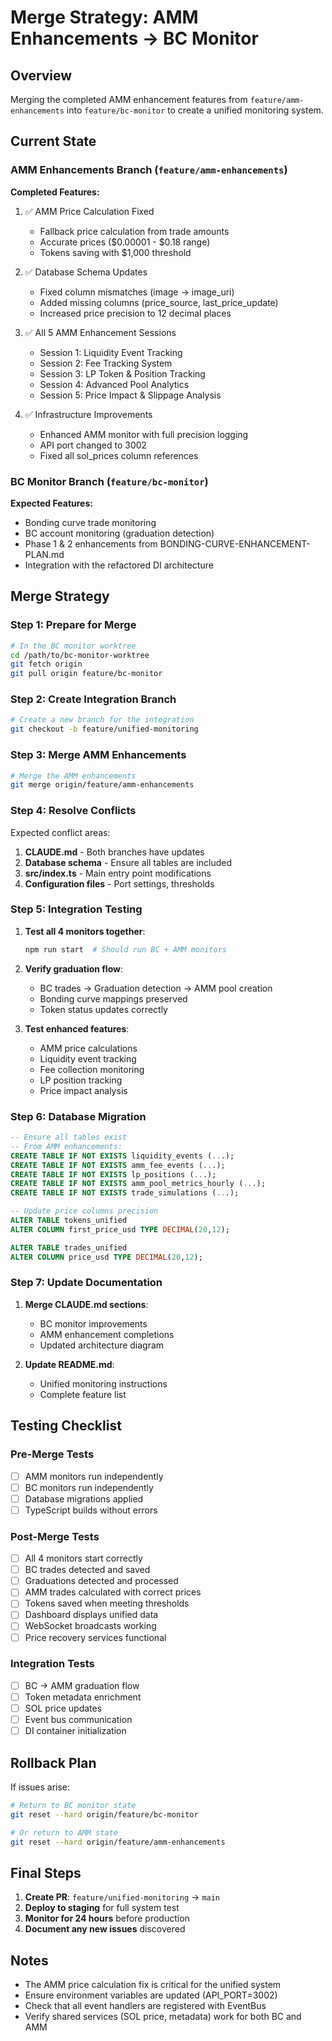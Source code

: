 # Merge Strategy: AMM Enhancements → BC Monitor

## Overview
Merging the completed AMM enhancement features from `feature/amm-enhancements` into `feature/bc-monitor` to create a unified monitoring system.

## Current State

### AMM Enhancements Branch (`feature/amm-enhancements`)
**Completed Features:**
1. ✅ AMM Price Calculation Fixed
   - Fallback price calculation from trade amounts
   - Accurate prices ($0.00001 - $0.18 range)
   - Tokens saving with $1,000 threshold

2. ✅ Database Schema Updates
   - Fixed column mismatches (image → image_uri)
   - Added missing columns (price_source, last_price_update)
   - Increased price precision to 12 decimal places

3. ✅ All 5 AMM Enhancement Sessions
   - Session 1: Liquidity Event Tracking
   - Session 2: Fee Tracking System  
   - Session 3: LP Token & Position Tracking
   - Session 4: Advanced Pool Analytics
   - Session 5: Price Impact & Slippage Analysis

4. ✅ Infrastructure Improvements
   - Enhanced AMM monitor with full precision logging
   - API port changed to 3002
   - Fixed all sol_prices column references

### BC Monitor Branch (`feature/bc-monitor`)
**Expected Features:**
- Bonding curve trade monitoring
- BC account monitoring (graduation detection)
- Phase 1 & 2 enhancements from BONDING-CURVE-ENHANCEMENT-PLAN.md
- Integration with the refactored DI architecture

## Merge Strategy

### Step 1: Prepare for Merge
```bash
# In the BC monitor worktree
cd /path/to/bc-monitor-worktree
git fetch origin
git pull origin feature/bc-monitor
```

### Step 2: Create Integration Branch
```bash
# Create a new branch for the integration
git checkout -b feature/unified-monitoring
```

### Step 3: Merge AMM Enhancements
```bash
# Merge the AMM enhancements
git merge origin/feature/amm-enhancements
```

### Step 4: Resolve Conflicts
Expected conflict areas:
1. **CLAUDE.md** - Both branches have updates
2. **Database schema** - Ensure all tables are included
3. **src/index.ts** - Main entry point modifications
4. **Configuration files** - Port settings, thresholds

### Step 5: Integration Testing
1. **Test all 4 monitors together**:
   ```bash
   npm run start  # Should run BC + AMM monitors
   ```

2. **Verify graduation flow**:
   - BC trades → Graduation detection → AMM pool creation
   - Bonding curve mappings preserved
   - Token status updates correctly

3. **Test enhanced features**:
   - AMM price calculations
   - Liquidity event tracking
   - Fee collection monitoring
   - LP position tracking
   - Price impact analysis

### Step 6: Database Migration
```sql
-- Ensure all tables exist
-- From AMM enhancements:
CREATE TABLE IF NOT EXISTS liquidity_events (...);
CREATE TABLE IF NOT EXISTS amm_fee_events (...);
CREATE TABLE IF NOT EXISTS lp_positions (...);
CREATE TABLE IF NOT EXISTS amm_pool_metrics_hourly (...);
CREATE TABLE IF NOT EXISTS trade_simulations (...);

-- Update price columns precision
ALTER TABLE tokens_unified 
ALTER COLUMN first_price_usd TYPE DECIMAL(20,12);

ALTER TABLE trades_unified 
ALTER COLUMN price_usd TYPE DECIMAL(20,12);
```

### Step 7: Update Documentation
1. **Merge CLAUDE.md sections**:
   - BC monitor improvements
   - AMM enhancement completions
   - Updated architecture diagram

2. **Update README.md**:
   - Unified monitoring instructions
   - Complete feature list

## Testing Checklist

### Pre-Merge Tests
- [ ] AMM monitors run independently
- [ ] BC monitors run independently  
- [ ] Database migrations applied
- [ ] TypeScript builds without errors

### Post-Merge Tests
- [ ] All 4 monitors start correctly
- [ ] BC trades detected and saved
- [ ] Graduations detected and processed
- [ ] AMM trades calculated with correct prices
- [ ] Tokens saved when meeting thresholds
- [ ] Dashboard displays unified data
- [ ] WebSocket broadcasts working
- [ ] Price recovery services functional

### Integration Tests
- [ ] BC → AMM graduation flow
- [ ] Token metadata enrichment
- [ ] SOL price updates
- [ ] Event bus communication
- [ ] DI container initialization

## Rollback Plan
If issues arise:
```bash
# Return to BC monitor state
git reset --hard origin/feature/bc-monitor

# Or return to AMM state
git reset --hard origin/feature/amm-enhancements
```

## Final Steps
1. **Create PR**: `feature/unified-monitoring` → `main`
2. **Deploy to staging** for full system test
3. **Monitor for 24 hours** before production
4. **Document any new issues** discovered

## Notes
- The AMM price calculation fix is critical for the unified system
- Ensure environment variables are updated (API_PORT=3002)
- Check that all event handlers are registered with EventBus
- Verify shared services (SOL price, metadata) work for both BC and AMM
